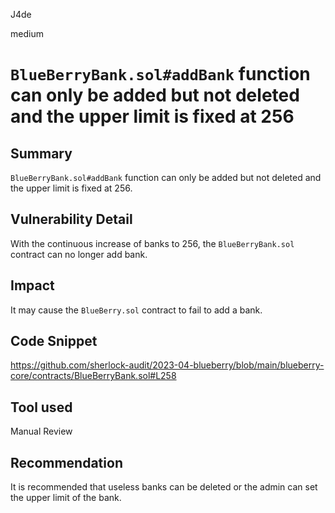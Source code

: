 J4de

medium

# `BlueBerryBank.sol#addBank` function can only be added but not deleted and the upper limit is fixed at 256

## Summary

`BlueBerryBank.sol#addBank` function can only be added but not deleted and the upper limit is fixed at 256.

## Vulnerability Detail

With the continuous increase of banks to 256, the `BlueBerryBank.sol` contract can no longer add bank.

## Impact

It may cause the `BlueBerry.sol` contract to fail to add a bank.

## Code Snippet

https://github.com/sherlock-audit/2023-04-blueberry/blob/main/blueberry-core/contracts/BlueBerryBank.sol#L258

## Tool used

Manual Review

## Recommendation

It is recommended that useless banks can be deleted or the admin can set the upper limit of the bank.